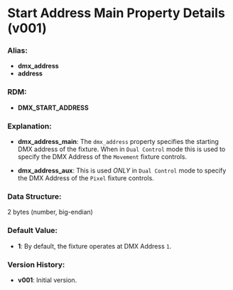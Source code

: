 # Start Address Main Property Details (v001)

### **Alias:**
- **dmx_address**
- **address**

### **RDM:**
- **DMX_START_ADDRESS**

### **Explanation:**
- **dmx_address_main**: The `dmx_address` property specifies the starting DMX address of the fixture. When in `Dual Control` mode this
is used to specify the DMX Address of the `Movement` fixture controls.

- **dmx_address_aux**: This is used *ONLY* in `Dual Control` mode to specify the DMX Address of the `Pixel` fixture controls.

### **Data Structure:**
2 bytes (number, big-endian)

### **Default Value:**
- **1**: By default, the fixture operates at DMX Address `1`.


### **Version History:**
- **v001**: Initial version.
